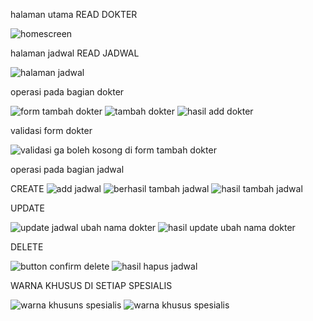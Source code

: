 halaman utama  READ DOKTER

![homescreen](https://github.com/user-attachments/assets/98a3cd8e-85aa-476d-82d6-52a8c1bbca75)

halaman jadwal  READ JADWAL

![halaman jadwal ](https://github.com/user-attachments/assets/f214f4ad-fe00-4051-b7aa-428f80d08c85)


operasi pada bagian dokter

![form tambah dokter](https://github.com/user-attachments/assets/8e50cf17-9c36-4a9e-9c26-e18cd94ff711)
![tambah dokter](https://github.com/user-attachments/assets/292af8d2-0ddc-489e-b8cd-c62f45839717)
![hasil add dokter](https://github.com/user-attachments/assets/e9baef19-91a9-42d8-8a9c-73cd2ae90a96)

validasi form dokter

![validasi ga boleh kosong di form tambah dokter](https://github.com/user-attachments/assets/16a6c561-04ce-4563-a2e8-f8db37335333)


operasi pada bagian jadwal

CREATE
![add jadwal](https://github.com/user-attachments/assets/e22cf02a-9669-44a7-8300-dbcac0098610)
![berhasil tambah jadwal](https://github.com/user-attachments/assets/ae135c81-bcab-4beb-baca-2779f294c6d9)
![hasil tambah jadwal](https://github.com/user-attachments/assets/093c0626-c86c-4ecc-b79a-b8ccfdc11d1b)


UPDATE

![update jadwal ubah nama dokter](https://github.com/user-attachments/assets/10086491-acb6-4b49-aabf-fe32f9c7bbef)
![hasil update ubah nama dokter](https://github.com/user-attachments/assets/7d893e15-8b5e-4c35-bb12-94b2e2a9bae2)

DELETE

![button confirm delete](https://github.com/user-attachments/assets/59eea887-2efc-41a2-89e3-74baed13d028)
![hasil hapus jadwal](https://github.com/user-attachments/assets/e231879f-37a4-4097-a72e-e79004ae3888)



WARNA KHUSUS DI SETIAP SPESIALIS

![warna khusuns spesialis](https://github.com/user-attachments/assets/40ab2b1b-a784-4eb3-8519-7269c1362e29)
![warna khusus spesialis](https://github.com/user-attachments/assets/6ef95fbc-99f8-482f-8232-896b14ff64ed)
















